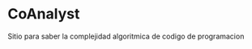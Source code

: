  # CoAnalyst
Sitio para saber la complejidad algoritmica de codigo de programacion
 
  
   
 
  
  

